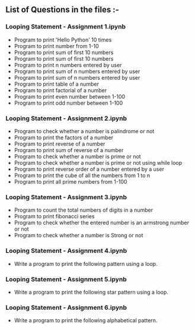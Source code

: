 ## List of Questions in the files :-

### Looping Statement - Assignment 1.ipynb
* Program to print 'Hello Python' 10 times
* Program to print number from 1-10
* Program to print sum of first 10 numbers
* Program to print sum of first 10 numbers
* Program to print n numbers entered by user
* Program to print sum of n numbers entered by user
* Program to print sum of n numbers entered by user
* Program to print table of a number
* Program to print factorial of a number
* Program to print even number between 1-100
* Program to print odd number between 1-100

### Looping Statement - Assignment 2.ipynb
* Program to check whether a number is palindrome or not
* Program to print the factors of a number
* Program to print reverse of a number
* Program to print sum of reverse of a number
* Program to check whether a number is prime or not
* Program to check whether a number is prime or not using while loop
* Program to print reverse order of a number entered by a user
* Program to print the cube of all the numbers from 1 to n
* Program to print all prime numbers from 1-100

### Looping Statement - Assignment 3.ipynb
* Program to count the total numbers of digits in a number
* Program to print fibonacci series
* Program to check whether the entered number is an armstrong number or not
* Program to check whether a number is Strong or not

### Looping Statement - Assignment 4.ipynb
* Write a program to print the following pattern using a loop.

### Looping Statement - Assignment 5.ipynb
* Write a program to print the following star pattern using a loop.

### Looping Statement - Assignment 6.ipynb
* Write a program to print the following alphabetical pattern.

